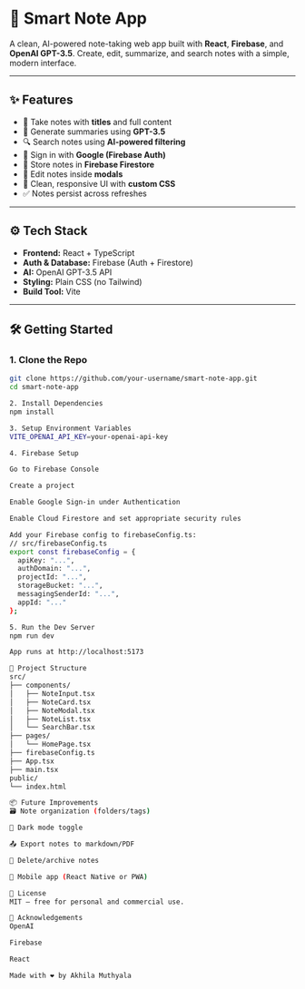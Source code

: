 # 🧠 Smart Note App

A clean, AI-powered note-taking web app built with **React**, **Firebase**, and **OpenAI GPT-3.5**. Create, edit, summarize, and search notes with a simple, modern interface.



---

## ✨ Features

- 📝 Take notes with **titles** and full content
- 🤖 Generate summaries using **GPT-3.5**
- 🔍 Search notes using **AI-powered filtering**
- 🔐 Sign in with **Google (Firebase Auth)**
- 💾 Store notes in **Firebase Firestore**
- 🧊 Edit notes inside **modals**
- 🧱 Clean, responsive UI with **custom CSS**
- ✅ Notes persist across refreshes

---

## ⚙️ Tech Stack

- **Frontend:** React + TypeScript
- **Auth & Database:** Firebase (Auth + Firestore)
- **AI:** OpenAI GPT-3.5 API
- **Styling:** Plain CSS (no Tailwind)
- **Build Tool:** Vite

---

## 🛠️ Getting Started

### 1. Clone the Repo

```bash
git clone https://github.com/your-username/smart-note-app.git
cd smart-note-app

2. Install Dependencies
npm install

3. Setup Environment Variables
VITE_OPENAI_API_KEY=your-openai-api-key

4. Firebase Setup

Go to Firebase Console

Create a project

Enable Google Sign-in under Authentication

Enable Cloud Firestore and set appropriate security rules

Add your Firebase config to firebaseConfig.ts:
// src/firebaseConfig.ts
export const firebaseConfig = {
  apiKey: "...",
  authDomain: "...",
  projectId: "...",
  storageBucket: "...",
  messagingSenderId: "...",
  appId: "..."
};

5. Run the Dev Server
npm run dev

App runs at http://localhost:5173

📁 Project Structure
src/
├── components/
│   ├── NoteInput.tsx
│   ├── NoteCard.tsx
│   ├── NoteModal.tsx
│   ├── NoteList.tsx
│   └── SearchBar.tsx
├── pages/
│   └── HomePage.tsx
├── firebaseConfig.ts
├── App.tsx
├── main.tsx
public/
└── index.html

📦 Future Improvements
🗃️ Note organization (folders/tags)

🌙 Dark mode toggle

📤 Export notes to markdown/PDF

🧹 Delete/archive notes

📱 Mobile app (React Native or PWA)

📜 License
MIT — free for personal and commercial use.

🙏 Acknowledgements
OpenAI

Firebase

React

Made with ❤️ by Akhila Muthyala


